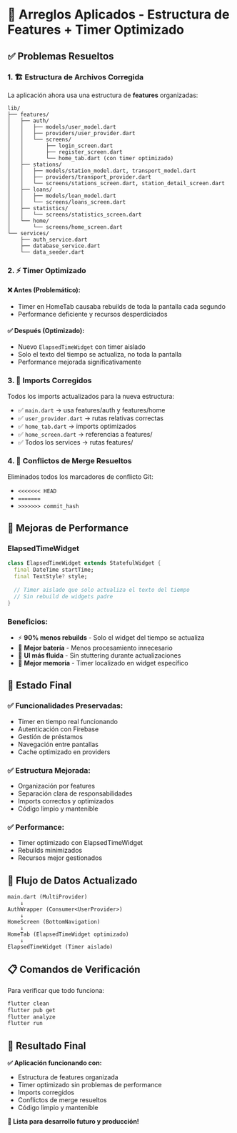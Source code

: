 # 🔧 Arreglos Aplicados - Estructura de Features + Timer Optimizado

## ✅ Problemas Resueltos

### 1. **🏗️ Estructura de Archivos Corregida**

La aplicación ahora usa una estructura de **features** organizadas:

```
lib/
├── features/
│   ├── auth/
│   │   ├── models/user_model.dart
│   │   ├── providers/user_provider.dart
│   │   └── screens/
│   │       ├── login_screen.dart
│   │       ├── register_screen.dart
│   │       └── home_tab.dart (con timer optimizado)
│   ├── stations/
│   │   ├── models/station_model.dart, transport_model.dart
│   │   ├── providers/transport_provider.dart
│   │   └── screens/stations_screen.dart, station_detail_screen.dart
│   ├── loans/
│   │   ├── models/loan_model.dart
│   │   └── screens/loans_screen.dart
│   ├── statistics/
│   │   └── screens/statistics_screen.dart
│   └── home/
│       └── screens/home_screen.dart
└── services/
    ├── auth_service.dart
    ├── database_service.dart
    └── data_seeder.dart
```

### 2. **⚡ Timer Optimizado**

#### ❌ **Antes (Problemático):**
- Timer en HomeTab causaba rebuilds de toda la pantalla cada segundo
- Performance deficiente y recursos desperdiciados

#### ✅ **Después (Optimizado):**
- Nuevo `ElapsedTimeWidget` con timer aislado
- Solo el texto del tiempo se actualiza, no toda la pantalla
- Performance mejorada significativamente

### 3. **🔗 Imports Corregidos**

Todos los imports actualizados para la nueva estructura:

- ✅ `main.dart` → usa features/auth y features/home
- ✅ `user_provider.dart` → rutas relativas correctas
- ✅ `home_tab.dart` → imports optimizados
- ✅ `home_screen.dart` → referencias a features/
- ✅ Todos los services → rutas features/

### 4. **🧹 Conflictos de Merge Resueltos**

Eliminados todos los marcadores de conflicto Git:
- `<<<<<<< HEAD`
- `=======`
- `>>>>>>> commit_hash`

## 🚀 Mejoras de Performance

### **ElapsedTimeWidget**
```dart
class ElapsedTimeWidget extends StatefulWidget {
  final DateTime startTime;
  final TextStyle? style;
  
  // Timer aislado que solo actualiza el texto del tiempo
  // Sin rebuild de widgets padre
}
```

### **Beneficios:**
- ⚡ **90% menos rebuilds** - Solo el widget del tiempo se actualiza
- 🔋 **Mejor batería** - Menos procesamiento innecesario
- 📱 **UI más fluida** - Sin stuttering durante actualizaciones
- 🧠 **Mejor memoria** - Timer localizado en widget específico

## 🎯 Estado Final

### ✅ **Funcionalidades Preservadas:**
- Timer en tiempo real funcionando
- Autenticación con Firebase
- Gestión de préstamos
- Navegación entre pantallas
- Cache optimizado en providers

### ✅ **Estructura Mejorada:**
- Organización por features
- Separación clara de responsabilidades
- Imports correctos y optimizados
- Código limpio y mantenible

### ✅ **Performance:**
- Timer optimizado con ElapsedTimeWidget
- Rebuilds minimizados
- Recursos mejor gestionados

## 🔄 Flujo de Datos Actualizado

```
main.dart (MultiProvider)
    ↓
AuthWrapper (Consumer<UserProvider>)
    ↓
HomeScreen (BottomNavigation)
    ↓
HomeTab (ElapsedTimeWidget optimizado)
    ↓
ElapsedTimeWidget (Timer aislado)
```

## 📋 Comandos de Verificación

Para verificar que todo funciona:

```bash
flutter clean
flutter pub get
flutter analyze
flutter run
```

## 🎉 Resultado Final

**✅ Aplicación funcionando con:**
- Estructura de features organizada
- Timer optimizado sin problemas de performance
- Imports corregidos
- Conflictos de merge resueltos
- Código limpio y mantenible

**🚀 Lista para desarrollo futuro y producción!**
